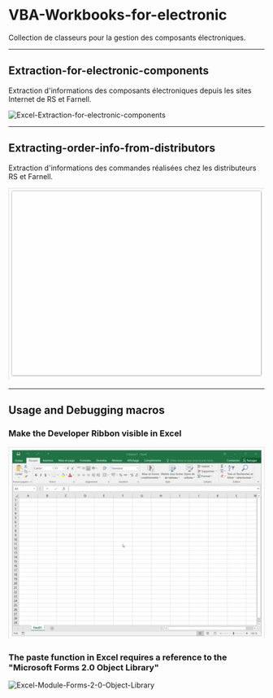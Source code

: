 # VBA-Workbooks-for-electronic

Collection de classeurs pour la gestion des composants électroniques.

---

## Extraction-for-electronic-components

Extraction d'informations des composants électroniques depuis les sites Internet de RS et Farnell.

![Excel-Extraction-for-electronic-components](Images/Excel-Extraction-for-electronic-components.gif)

---

## Extracting-order-info-from-distributors

Extraction d'informations des commandes réalisées chez les distributeurs RS et Farnell.

![Excel-Extraction-Distributeurs](Images/Excel-Extraction-Distributeurs.gif)

---

## Usage and Debugging macros

### Make the Developer Ribbon visible in Excel

![Excel-Ruban-Developpeur](Images/Excel-Ruban-Developpeur.gif)

### The paste function in Excel requires a reference to the "Microsoft Forms 2.0 Object Library"

![Excel-Module-Forms-2-0-Object-Library](Images/Excel-Module-Forms-2-0-Object-Library.gif)
